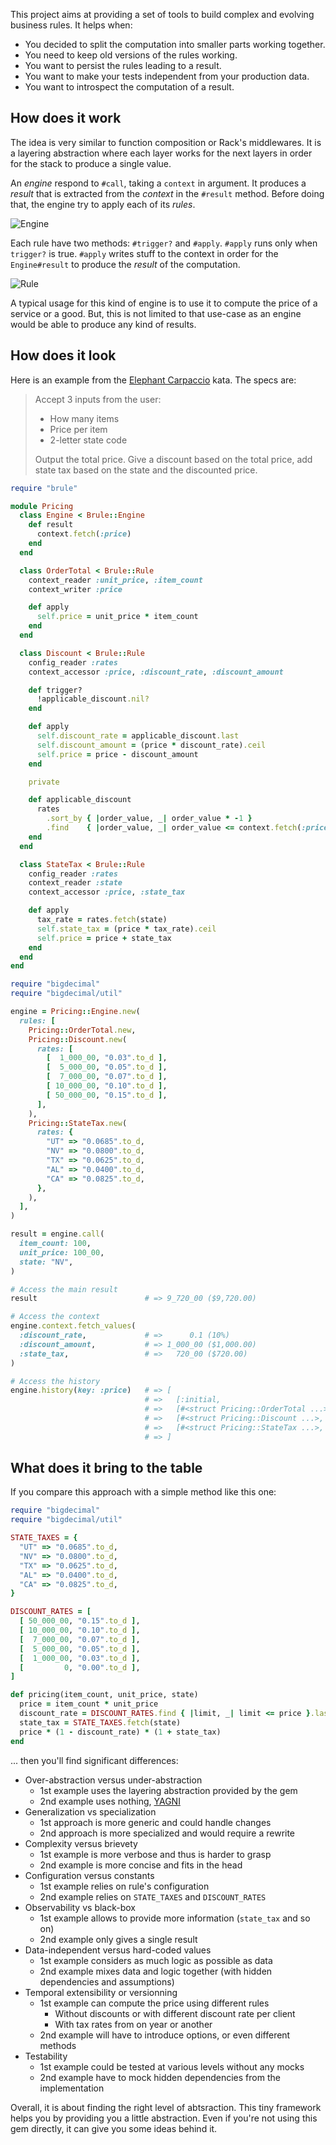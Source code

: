 This project aims at providing a set of tools to build complex and evolving
business rules. It helps when:

* You decided to split the computation into smaller parts working together.
* You need to keep old versions of the rules working.
* You want to persist the rules leading to a result.
* You want to make your tests independent from your production data.
* You want to introspect the computation of a result.

## How does it work

The idea is very similar to function composition or Rack's middlewares. It is a
layering abstraction where each layer works for the next layers in order for the
stack to produce a single value.

An _engine_ respond to `#call`, taking a `context` in argument. It produces a
_result_ that is extracted from the _context_ in the `#result` method. Before
doing that, the engine try to apply each of its _rules_.

![Engine](https://github.com/nicoolas25/brule-rb/blob/master/docs/img/engine.png?raw=true)

Each rule have two methods: `#trigger?` and `#apply`. `#apply` runs only when
`trigger?` is true. `#apply` writes stuff to the context in order for the `Engine#result`
to produce the _result_ of the computation.

![Rule](https://github.com/nicoolas25/brule-rb/blob/master/docs/img/rule.png?raw=true)

A typical usage for this kind of engine is to use it to compute the price of a
service or a good. But, this is not limited to that use-case as an engine
would be able to produce any kind of results.

## How does it look

Here is an example from the [Elephant Carpaccio][elephant] kata. The specs are:

> Accept 3 inputs from the user:
>
> * How many items
> * Price per item
> * 2-letter state code
>
> Output the total price. Give a discount based on the total price, add state
> tax based on the state and the discounted price.

```ruby
require "brule"

module Pricing
  class Engine < Brule::Engine
    def result
      context.fetch(:price)
    end
  end

  class OrderTotal < Brule::Rule
    context_reader :unit_price, :item_count
    context_writer :price

    def apply
      self.price = unit_price * item_count
    end
  end

  class Discount < Brule::Rule
    config_reader :rates
    context_accessor :price, :discount_rate, :discount_amount

    def trigger?
      !applicable_discount.nil?
    end

    def apply
      self.discount_rate = applicable_discount.last
      self.discount_amount = (price * discount_rate).ceil
      self.price = price - discount_amount
    end

    private

    def applicable_discount
      rates
        .sort_by { |order_value, _| order_value * -1 }
        .find    { |order_value, _| order_value <= context.fetch(:price) }
    end
  end

  class StateTax < Brule::Rule
    config_reader :rates
    context_reader :state
    context_accessor :price, :state_tax

    def apply
      tax_rate = rates.fetch(state)
      self.state_tax = (price * tax_rate).ceil
      self.price = price + state_tax
    end
  end
end

require "bigdecimal"
require "bigdecimal/util"

engine = Pricing::Engine.new(
  rules: [
    Pricing::OrderTotal.new,
    Pricing::Discount.new(
      rates: [
        [  1_000_00, "0.03".to_d ],
        [  5_000_00, "0.05".to_d ],
        [  7_000_00, "0.07".to_d ],
        [ 10_000_00, "0.10".to_d ],
        [ 50_000_00, "0.15".to_d ],
      ],
    ),
    Pricing::StateTax.new(
      rates: {
        "UT" => "0.0685".to_d,
        "NV" => "0.0800".to_d,
        "TX" => "0.0625".to_d,
        "AL" => "0.0400".to_d,
        "CA" => "0.0825".to_d,
      },
    ),
  ],
)

result = engine.call(
  item_count: 100,
  unit_price: 100_00,
  state: "NV",
)

# Access the main result
result                        # => 9_720_00 ($9,720.00)

# Access the context
engine.context.fetch_values(
  :discount_rate,             # =>      0.1 (10%)
  :discount_amount,           # => 1_000_00 ($1,000.00)
  :state_tax,                 # =>   720_00 ($720.00)
)

# Access the history
engine.history(key: :price)   # => [
                              # =>   [:initial,                                nil],
                              # =>   [#<struct Pricing::OrderTotal ...>, 10_000_00],
                              # =>   [#<struct Pricing::Discount ...>,    9_000_00],
                              # =>   [#<struct Pricing::StateTax ...>,    9_720_00],
                              # => ]
```

## What does it bring to the table

If you compare this approach with a simple method like this one:

```ruby
require "bigdecimal"
require "bigdecimal/util"

STATE_TAXES = {
  "UT" => "0.0685".to_d,
  "NV" => "0.0800".to_d,
  "TX" => "0.0625".to_d,
  "AL" => "0.0400".to_d,
  "CA" => "0.0825".to_d,
}

DISCOUNT_RATES = [
  [ 50_000_00, "0.15".to_d ],
  [ 10_000_00, "0.10".to_d ],
  [  7_000_00, "0.07".to_d ],
  [  5_000_00, "0.05".to_d ],
  [  1_000_00, "0.03".to_d ],
  [         0, "0.00".to_d ],
]

def pricing(item_count, unit_price, state)
  price = item_count * unit_price
  discount_rate = DISCOUNT_RATES.find { |limit, _| limit <= price }.last
  state_tax = STATE_TAXES.fetch(state)
  price * (1 - discount_rate) * (1 + state_tax)
end
```

... then you'll find significant differences:

* Over-abstraction versus under-abstraction
  * 1st example uses the layering abstraction provided by the gem
  * 2nd example uses nothing, [YAGNI][yagni]
* Generalization vs specialization
  * 1st approach is more generic and could handle changes
  * 2nd approach is more specialized and would require a rewrite
* Complexity versus brievety
  * 1st example is more verbose and thus is harder to grasp
  * 2nd example is more concise and fits in the head
* Configuration versus constants
  * 1st example relies on rule's configuration
  * 2nd example relies on `STATE_TAXES` and `DISCOUNT_RATES`
* Observability vs black-box
  * 1st example allows to provide more information (`state_tax` and so on)
  * 2nd example only gives a single result
* Data-independent versus hard-coded values
  * 1st example considers as much logic as possible as data
  * 2nd example mixes data and logic together (with hidden dependencies and assumptions)
* Temporal extensibility or versionning
  * 1st example can compute the price using different rules
    * Without discounts or with different discount rate per client
    * With tax rates from on year or another
  * 2nd example will have to introduce options, or even different methods
* Testability
  * 1st example could be tested at various levels without any mocks
  * 2nd example have to mock hidden dependencies from the implementation

Overall, it is about finding the right level of abtsraction. This tiny framework
helps you by providing you a little abstraction. Even if you're not using this
gem directly, it can give you some ideas behind it.

[elephant]: https://docs.google.com/document/d/1Ls6pTmhY_LV8LwFiboUXoFXenXZl0qVZWPZ8J4uoqpI/edit#
[yagni]: https://en.wikipedia.org/wiki/You_aren%27t_gonna_need_it
